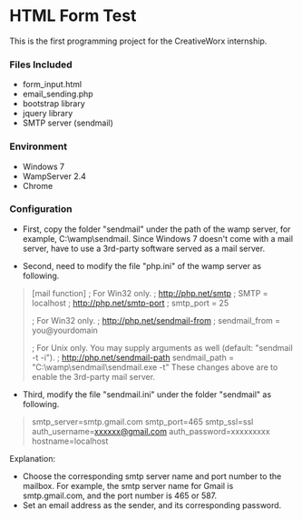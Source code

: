 HTML Form Test
==============
This is the first programming project for the CreativeWorx internship.

### Files Included
* form_input.html
* email_sending.php
* bootstrap library
* jquery library
* SMTP server (sendmail)

### Environment
* Windows 7
* WampServer 2.4
* Chrome

### Configuration
* First, copy the folder "sendmail" under the path of the wamp server, for example, C:\wamp\sendmail. Since Windows 7 doesn't come with a mail server, have to use a 3rd-party software served as a mail server.

* Second, need to modify the file "php.ini" of the wamp server as following.
> [mail function]
> ; For Win32 only.
> ; http://php.net/smtp
> ; SMTP = localhost
> ; http://php.net/smtp-port
> ; smtp_port = 25
> 
> ; For Win32 only.
> ; http://php.net/sendmail-from
> ; sendmail_from = you@yourdomain
> 
> ; For Unix only.  You may supply arguments as well (default: "sendmail -t -i").
> ; http://php.net/sendmail-path
> sendmail_path = "C:\wamp\sendmail\sendmail.exe -t"
These changes above are to enable the 3rd-party mail server.

* Third, modify the file "sendmail.ini" under the folder "sendmail" as following.
> smtp_server=smtp.gmail.com
> smtp_port=465
> smtp_ssl=ssl
> auth_username=xxxxxx@gmail.com
> auth_password=xxxxxxxxx
> hostname=localhost

Explanation:
* Choose the corresponding smtp server name and port number to the mailbox. For example, the smtp server name for Gmail is smtp.gmail.com, and the port number is 465 or 587.
* Set an email address as the sender, and its corresponding password.
